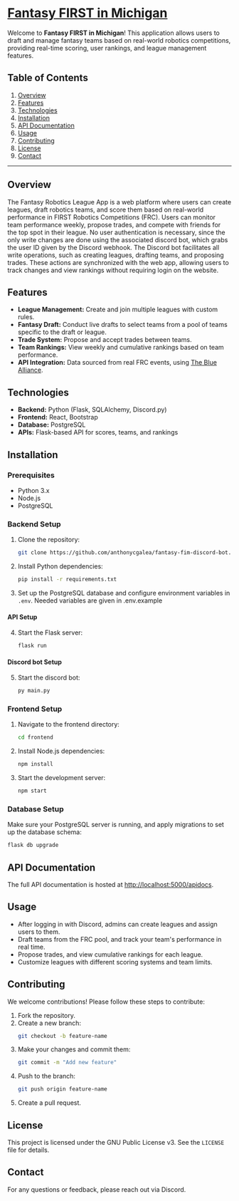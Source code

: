 # **[Fantasy FIRST in Michigan](http://www.fantasyfim.com/)**

Welcome to **Fantasy FIRST in Michigan**! This application allows users to draft and manage fantasy teams based on real-world robotics competitions, providing real-time scoring, user rankings, and league management features.

## **Table of Contents**

1. [Overview](#overview)
2. [Features](#features)
3. [Technologies](#technologies)
4. [Installation](#installation)
5. [API Documentation](#api-documentation)
6. [Usage](#usage)
7. [Contributing](#contributing)
8. [License](#license)
9. [Contact](#contact)

---

## **Overview**

The Fantasy Robotics League App is a web platform where users can create leagues, draft robotics teams, and score them based on real-world performance in FIRST Robotics Competitions (FRC). Users can monitor team performance weekly, propose trades, and compete with friends for the top spot in their league. No user authentication is necessary, since the only write changes are done using the associated discord bot, which grabs the user ID given by the Discord webhook. The Discord bot facilitates all write operations, such as creating leagues, drafting teams, and proposing trades. These actions are synchronized with the web app, allowing users to track changes and view rankings without requiring login on the website.

## **Features**

- **League Management:** Create and join multiple leagues with custom rules.
- **Fantasy Draft:** Conduct live drafts to select teams from a pool of teams specific to the draft or league.
- **Trade System:** Propose and accept trades between teams.
- **Team Rankings:** View weekly and cumulative rankings based on team performance.
- **API Integration:** Data sourced from real FRC events, using [The Blue Alliance](https://www.thebluealliance.com/apidocs).

## **Technologies**

- **Backend:** Python (Flask, SQLAlchemy, Discord.py)
- **Frontend:** React, Bootstrap
- **Database:** PostgreSQL
- **APIs:** Flask-based API for scores, teams, and rankings

## **Installation**

### **Prerequisites**

- Python 3.x
- Node.js
- PostgreSQL

### **Backend Setup**

1. Clone the repository:
   ```bash
   git clone https://github.com/anthonycgalea/fantasy-fim-discord-bot.git
   ```
2. Install Python dependencies:
   ```bash
   pip install -r requirements.txt
   ```
3. Set up the PostgreSQL database and configure environment variables in `.env`. Needed variables are given in .env.example

#### **API Setup**

4. Start the Flask server:
   ```bash
   flask run
   ```

#### **Discord bot Setup**

5. Start the discord bot:
    ```bash
    py main.py
    ```

### **Frontend Setup**

1. Navigate to the frontend directory:
   ```bash
   cd frontend
   ```
2. Install Node.js dependencies:
   ```bash
   npm install
   ```
3. Start the development server:
   ```bash
   npm start
   ```

### **Database Setup**

Make sure your PostgreSQL server is running, and apply migrations to set up the database schema:

```bash
flask db upgrade
```

## **API Documentation**

The full API documentation is hosted at [http://localhost:5000/apidocs](http://localhost:5000/apidocs).

## **Usage**

- After logging in with Discord, admins can create leagues and assign users to them.
- Draft teams from the FRC pool, and track your team's performance in real time.
- Propose trades, and view cumulative rankings for each league.
- Customize leagues with different scoring systems and team limits.

## **Contributing**

We welcome contributions! Please follow these steps to contribute:

1. Fork the repository.
2. Create a new branch:
   ```bash
   git checkout -b feature-name
   ```
3. Make your changes and commit them:
   ```bash
   git commit -m "Add new feature"
   ```
4. Push to the branch:
   ```bash
   git push origin feature-name
   ```
5. Create a pull request.

## **License**

This project is licensed under the GNU Public License v3. See the `LICENSE` file for details.

## **Contact**

For any questions or feedback, please reach out via Discord.
